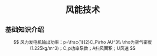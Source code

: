 <h1 align='center'>风能技术</h1>

## 基础知识介绍
$$
风力发电机输出功率：p=\frac{1}{2}C_P\rho AU^3\\
\rho为空气密度(1.225kg/m^3)；C_p功率系数；A扫风面积；U风速
$$

